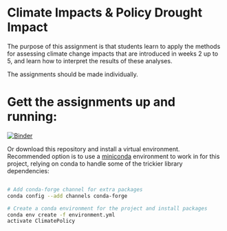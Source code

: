 # Climate Impacts & Policy Drought Impact

The  purpose  of  this  assignment  is  that  students  learn  to  apply  the  methods  for  assessing  climate change  impacts  that  are  introduced  in  weeks  2  up  to  5,  and  learn  how  to  interpret  the  results  of these analyses. 


The assignments should be made individually.

# Gett the assignments up and running:
[![Binder](https://mybinder.org/badge_logo.svg)](https://mybinder.org/v2/gh/VU-IVM/CIP_drought_impact.git/master)

Or download this repository and install a virtual environment. Recommended option is to use a [miniconda](https://conda.io/miniconda.html)
environment to work in for this project, relying on conda to handle some of the
trickier library dependencies:

```bash

# Add conda-forge channel for extra packages
conda config --add channels conda-forge

# Create a conda environment for the project and install packages
conda env create -f environment.yml
activate ClimatePolicy

```

